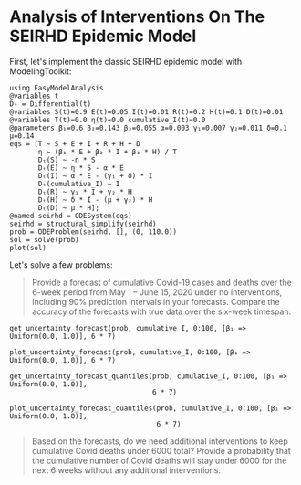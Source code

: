 # Analysis of Interventions On The SEIRHD Epidemic Model

First, let's implement the classic SEIRHD epidemic model with ModelingToolkit:

```@example seirhd
using EasyModelAnalysis
@variables t
Dₜ = Differential(t)
@variables S(t)=0.9 E(t)=0.05 I(t)=0.01 R(t)=0.2 H(t)=0.1 D(t)=0.01 
@variables T(t)=0.0 η(t)=0.0 cumulative_I(t)=0.0
@parameters β₁=0.6 β₂=0.143 β₃=0.055 α=0.003 γ₁=0.007 γ₂=0.011 δ=0.1 μ=0.14
eqs = [T ~ S + E + I + R + H + D
       η ~ (β₁ * E + β₂ * I + β₃ * H) / T
       Dₜ(S) ~ -η * S
       Dₜ(E) ~ η * S - α * E
       Dₜ(I) ~ α * E - (γ₁ + δ) * I
       Dₜ(cumulative_I) ~ I
       Dₜ(R) ~ γ₁ * I + γ₂ * H
       Dₜ(H) ~ δ * I - (μ + γ₂) * H
       Dₜ(D) ~ μ * H];
@named seirhd = ODESystem(eqs)
seirhd = structural_simplify(seirhd)
prob = ODEProblem(seirhd, [], (0, 110.0))
sol = solve(prob)
plot(sol)
```

Let's solve a few problems:

> Provide a forecast of cumulative Covid-19 cases and deaths over the 6-week period from May 1 – June 15, 2020 under no interventions, including 90% prediction intervals in your forecasts. Compare the accuracy of the forecasts with true data over the six-week timespan.

```@example seirhd
get_uncertainty_forecast(prob, cumulative_I, 0:100, [β₁ => Uniform(0.0, 1.0)], 6 * 7)
```

```@example seirhd
plot_uncertainty_forecast(prob, cumulative_I, 0:100, [β₁ => Uniform(0.0, 1.0)], 6 * 7)
```

```@example seirhd
get_uncertainty_forecast_quantiles(prob, cumulative_I, 0:100, [β₁ => Uniform(0.0, 1.0)],
                                   6 * 7)
```

```@example seirhd
plot_uncertainty_forecast_quantiles(prob, cumulative_I, 0:100, [β₁ => Uniform(0.0, 1.0)],
                                    6 * 7)
```

> Based on the forecasts, do we need additional interventions to keep cumulative Covid deaths under 6000 total? Provide a probability that the cumulative number of Covid deaths will stay under 6000 for the next 6 weeks without any additional interventions.
